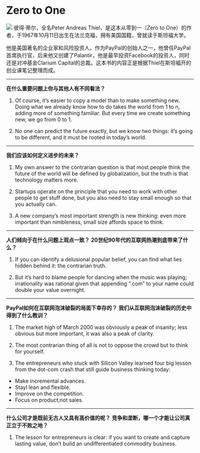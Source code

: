 # Zero to One

![](https://i.imgur.com/IOzvYiX.png)
彼得·蒂尔，全名Peter Andreas Thiel，是这本从零到一（Zero to One）的作者，于1967年10月11日出生在法兰克福，拥有美国国籍，曾就读于斯坦福大学。

 

他是美国著名的企业家和风险投资人。作为PayPal的创始人之一，他曾任PayPal首席执行官，后来他又创建了Palantir，他是最早投资Facebook的投资人，同时还是对冲基金Clarium Capital的总裁。这本书的内容正是根据Thiel在斯坦福开的创业课笔记整理而成。

---

**在什么重要问题上你与其他人有不同看法？**


1. Of course, it’s easier to copy a model than to make something new. Doing what we already know how to do takes the world from 1 to n, adding more of something familiar. But every time we create something new, we go from 0 to 1.

1. No one can predict the future exactly, but we know two things: it’s going to be different, and it must be rooted in today’s world.

---

**我们应该如何定义进步的未来？**

1. My own answer to the contrarian question is that most people think the future of the world will be defined by globalization, but the truth is that technology matters more.

1. Startups operate on the principle that you need to work with other people to get stuff done, but you also need to stay small enough so that you actually can.

1. A new company’s most important strength is new thinking: even more important than nimbleness, small size affords space to think.

---

**人们倾向于在什么问题上观点一致？**
**20世纪90年代的互联网热潮到底带来了什么？**

1. If you can identify a delusional popular belief, you can find what lies hidden behind it: the contrarian truth.

1. But it’s hard to blame people for dancing when the music was playing; irrationality was rational given that appending “.com” to your name could double your value overnight.
---
**PayPal如何在互联网泡沫破裂的局面下幸存的？**
**我们从互联网泡沫破裂的历史中得到了什么教训？**

1. The market high of March 2000 was obviously a peak of insanity; less obvious but more important, it was also a peak of clarity.

2. The most contrarian thing of all is not to oppose the crowd but to think for yourself.

1. The entrepreneurs who stuck with Silicon Valley learned four big lesson from the dot-com crash that still guide business thinking today:

- Make incremental advances.
- Stayl lean and flexible.
- Improve on the competition.
- Focus on product,not sales.

---
**什么公司才是既前无古人又具有高价值的呢？**
**竞争和垄断，哪一个才能让公司真正立于不败之地？**

1. The lesson for entrepreneurs is clear: if you want to create and capture lasting value, don’t build an undifferentiated commodity business.